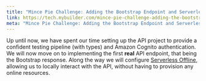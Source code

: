 ```yaml
---
title: "Mince Pie Challenge: Adding the Bootstrap Endpoint and Serverless Offline"
link: https://tech.mybuilder.com/mince-pie-challenge-adding-the-bootstrap-endpoint-and-serverless-offline/
meta: "Mince Pie Challenge: Adding the Bootstrap Endpoint and Serverless Offline"
---
```


Up until now, we have spent our time setting up the API project to provide a confident testing pipeline (with types) and Amazon Cognito authentication.
We will now move on to implementing the first **real** API endpoint, that being the Bootstrap response.
Along the way we will configure [Serverless Offline](https://github.com/dherault/serverless-offline), allowing us to locally interact with the API, without having to provision any online resources.
<!--more-->
